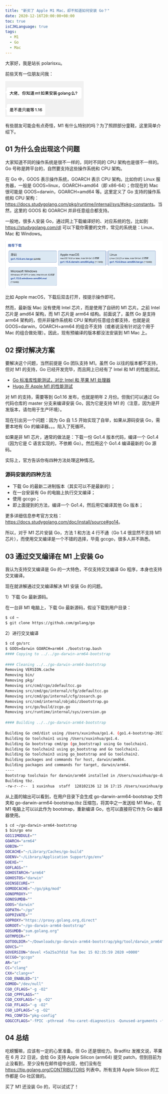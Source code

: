 ```yaml
---
title: "新买了 Apple M1 Mac，却不知道如何安装 Go？"
date: 2020-12-16T20:00:00+08:00
toc: true
isCJKLanguage: true
tags: 
  - M1
  - Go
  - Mac
---
```


大家好，我是站长 polarisxu。

前些天有一位朋友问我：

![](imgs/apple-m1-install-go.png)

有些朋友可能会有点奇怪，M1 有什么特别的吗？为了照顾部分童鞋，这里简单介绍下。

## 01 为什么会出现这个问题

大家知道不同的操作系统是很不一样的，同时不同的 CPU 架构也是很不一样的。Go 号称是跨平台的，自然要支持这些操作系统和 CPU 架构。

在 Go 中，GOOS 表示操作系统，GOARCH 表示 CPU 架构。比如你的 Linux 服务器，一般是 GOOS=linux，GOARCH=amd64（即 x86-64）；你现在的 Mac 很可能是 GOOS=darwin，GOARCH=amd64 等。这里定义了 Go 支持的操作系统和 CPU 架构：<https://docs.studygolang.com/pkg/runtime/internal/sys/#pkg-constants>。当然，这里的 GOOS 和 GOARCH 并非任意组合都支持。

一般地，很多人安装 Go，通过网上下载编译好的、对应系统的包，比如到 <https://studygolang.com/dl> 可以下载你需要的文件，常见的系统是：Linux、Mac 和 Windows。

![](imgs/apple-m1-install-go-01.png)

比如 Apple macOS，下载后双击打开，按提示操作即可。

然而，最新版 Mac 没有使用 Intel 芯片，而是使用了自研的 M1 芯片。之前 Intel 芯片是 amd64 架构，而 M1 芯片是 arm64 结构。前面说了，虽然 Go 是支持 arm64 架构的，但并非操作系统和 CPU 架构的任意组合都支持，也就是说 GOOS=darwin，GOARCH=arm64 的组合不支持（或者说没有针对这个用于 Mac 的组合做处理）。因此，现有预编译的版本都没法安装到 M1 Mac 上。

## 02 探讨解决方案

要解决这个问题，当然前提是 Go 团队支持 M1。虽然 Go 以往的版本都不支持，但对 M1 的支持，Go 已经开发完毕，而且网上已经有了 Intel 和 M1 的性能测试。

- [Go 标准库性能测试，对比 Intel 和 苹果 M1 处理器](https://roland.zone/m1-go-benchmarks/)
- [Hugo 在 Apple M1 的性能测试](https://gohugo.io/news/hugo-macos-intel-vs-arm/)

对 M1 的支持，需要等到 Go1.16 发布，也就是明年 2 月份。但我们可以通过 Go 代码仓库的 master 分支来编译安装 Go，因为它是支持 M1 的（注意，因为是开发版本，请勿用于生产环境）。

现在引出另一个问题：因为 Go 自 1.5 开始实现了自举，如果从源码安装 Go，需要本地有 Go 的编译器。。。陷入了死循环。

如果是非 M1 芯片，通常的做法是：下载一份 Go1.4 版本代码，编译一个 Go1.4（因为它是 C 语言实现的，不依赖 Go）。然后用这个 Go1.4 编译最新的 Go 源码。

实际上，官方告诉你有四种方法处理这种情况。

### 源码安装的四种方法

- 下载 Go 的最新二进制版本（其实可以不是最新的）；
- 在一台安装有 Go 的电脑上执行交叉编译；
- 使用 gccgo；
- 即上面提到的方法，编译一个 Go1.4，然后用它编译其他 Go 版本；

更多详细信息参考官方文档：<https://docs.studygolang.com/doc/install/source#go14>。

所以，对于 M1 芯片安装 Go，方法 1 和方法 4 行不通（Go 1.4 很显然不支持 M1 芯片），而使用交叉编译是一个不错的选择，毕竟 gccgo，很多人并不熟悉。

## 03 通过交叉编译在 M1 上安装 Go

我认为支持交叉编译是 Go 的一大特色，不仅支持交叉编译 Go 程序，本身也支持交叉编译。

现在就讲解通过交叉编译解决 M1 安装 Go 的问题。

1）下载 Go 最新源码。

在一台非 M1 电脑上，下载 Go 最新源码，假设下载到用户目录：

```bash
$ cd ~
$ git clone https://github.com/golang/go
```

2）进行交叉编译

```bash
$ cd go/src
$ GOOS=darwin GOARCH=arm64 ./bootstrap.bash
#### Copying to ../../go-darwin-arm64-bootstrap

#### Cleaning ../../go-darwin-arm64-bootstrap
Removing VERSION.cache
Removing bin/
Removing pkg/
Removing src/cmd/cgo/zdefaultcc.go
Removing src/cmd/go/internal/cfg/zdefaultcc.go
Removing src/cmd/go/internal/cfg/zosarch.go
Removing src/cmd/internal/objabi/zbootstrap.go
Removing src/go/build/zcgo.go
Removing src/runtime/internal/sys/zversion.go

#### Building ../../go-darwin-arm64-bootstrap

Building Go cmd/dist using /Users/xuxinhua/go1.4. (go1.4-bootstrap-20170531 darwin/amd64)
Building Go toolchain1 using /Users/xuxinhua/go1.4.
Building Go bootstrap cmd/go (go_bootstrap) using Go toolchain1.
Building Go toolchain2 using go_bootstrap and Go toolchain1.
Building Go toolchain3 using go_bootstrap and Go toolchain2.
Building packages and commands for host, darwin/amd64.
Building packages and commands for target, darwin/arm64.
----
Bootstrap toolchain for darwin/arm64 installed in /Users/xuxinhua/go-darwin-arm64-bootstrap.
Building tbz.
-rw-r--r--  1 xuxinhua  staff  128102136 12 16 17:15 /Users/xuxinhua/go-darwin-arm64-bootstrap.tbz
```

从上面的输出可以看到，在用户目录下会生成 go-darwin-arm64-bootstrap 文件夹和 go-darwin-arm64-bootstrap.tbz 压缩包，将其中之一发送给 M1 Mac，在 M1 电脑上可以以此作为 bootstrap，重新编译 Go，也可以直接将它作为 Go 编译器使用。

```bash
$ cd ~/go-darwin-arm64-bootstrap
$ bin/go env    
GO111MODULE=""
GOARCH="arm64"
GOBIN=""
GOCACHE="~/Library/Caches/go-build"
GOENV="~/Library/Application Support/go/env"
GOEXE=""
GOFLAGS=""
GOHOSTARCH="arm64"
GOHOSTOS="darwin"
GOINSECURE=""
GOMODCACHE="~/go/pkg/mod"
GONOPROXY=""
GONOSUMDB=""
GOOS="darwin"
GOPATH="~/go"
GOPRIVATE=""
GOPROXY="https://proxy.golang.org,direct"
GOROOT="~/go-darwin-arm64-bootstrap"
GOSUMDB="sum.golang.org"
GOTMPDIR=""
GOTOOLDIR="~/Downloads/go-darwin-arm64-bootstrap/pkg/tool/darwin_arm64"
GOVCS=""
GOVERSION="devel +5a25a3fd1d Tue Dec 15 02:35:59 2020 +0000"
GCCGO="gccgo"
AR="ar"
CC="clang"
CXX="clang++"
CGO_ENABLED="1"
GOMOD="/dev/null"
CGO_CFLAGS="-g -O2"
CGO_CPPFLAGS=""
CGO_CXXFLAGS="-g -O2"
CGO_FFLAGS="-g -O2"
CGO_LDFLAGS="-g -O2"
PKG_CONFIG="pkg-config"
GOGCCFLAGS="-fPIC -pthread -fno-caret-diagnostics -Qunused-arguments -fmessage-length=0 -fdebug-prefix-map=/var/folders/6r/nghqxtb92kv5136s7k67_cc00000gn/T/go-build4293620280=/tmp/go-build -gno-record-gcc-switches -fno-common"
```

## 04 总结

吃螃蟹嘛，应该有一定的心里准备。但 Go 还是很给力。Bradfitz 发推文说，苹果在 6 月 22 日说，会给 Go 支持 Apple Silicon (arm64) 提交 patch，但到目前为止没看到，至少没有在邮件组中出现，他们没有在 https://tip.golang.org/CONTRIBUTORS 列表中。所有支持 Apple Silicon 的工作都是 Go 社区做的。

买了 M1 还没装 Go 的，可以试试了！